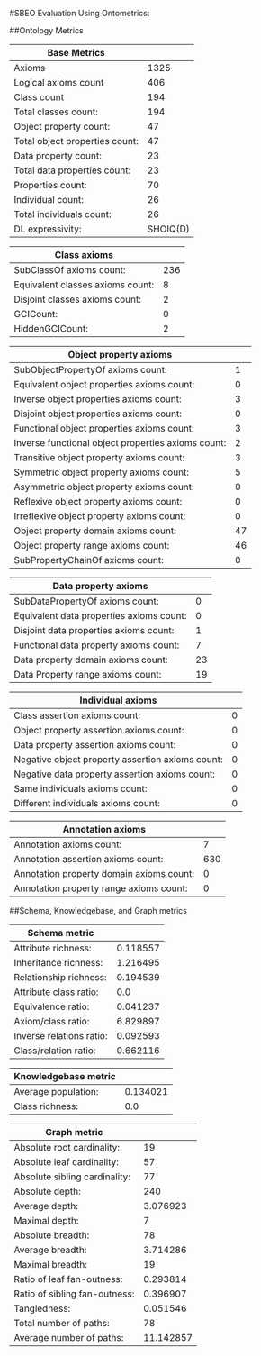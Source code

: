 #SBEO Evaluation Using Ontometrics:


##Ontology Metrics

| Base Metrics                                       |           |
|----------------------------------------------------|-----------|
| Axioms                                             | 1325      |
| Logical axioms count                               | 406       |
| Class count                                        | 194       |
| Total classes count:                               | 194       |
| Object property count:                             | 47        |
| Total object properties count:                     | 47        |
| Data property count:                               | 23        |
| Total data properties count:                       | 23        |
| Properties count:                                  | 70        |
| Individual count:                                  | 26        |
| Total individuals count:                           | 26        |
| DL expressivity:                                   | SHOIQ(D)  |


| Class axioms                                       |           |
|----------------------------------------------------|-----------|
| SubClassOf axioms count:                           | 236       |
| Equivalent classes axioms count:                   | 8         |
| Disjoint classes axioms count:                     | 2         |
| GCICount:                                          | 0         |
| HiddenGCICount:                                    | 2         |


| Object property axioms                                       |           |
|----------------------------------------------------|-----------|
| SubObjectPropertyOf axioms count:                  | 1         |
| Equivalent object properties axioms count:         | 0         |
| Inverse object properties axioms count:            | 3         |
| Disjoint object properties axioms count:           | 0         |
| Functional object properties axioms count:         | 3         |
| Inverse functional object properties axioms count: | 2         |
| Transitive object property axioms count:           | 3         |
| Symmetric object property axioms count:            | 5         |
| Asymmetric object property axioms count:           | 0         |
| Reflexive object property axioms count:            | 0         |
| Irreflexive object property axioms count:          | 0         |
| Object property domain axioms count:               | 47        |
| Object property range axioms count:                | 46        |
| SubPropertyChainOf axioms count:                   | 0         |

| Data property axioms                                       |           |
|----------------------------------------------------|-----------|
| SubDataPropertyOf axioms count:                    | 0         |
| Equivalent data properties axioms count:           | 0         |
| Disjoint data properties axioms count:             | 1         |
| Functional data property axioms count:             | 7         |
| Data property domain axioms count:                 | 23        |
| Data Property range axioms count:                  | 19        |


| Individual axioms                                       |           |
|----------------------------------------------------|-----------|
| Class assertion axioms count:                      | 0         |
| Object property assertion axioms count:            | 0         |
| Data property assertion axioms count:              | 0         |
| Negative object property assertion axioms count:   | 0         |
| Negative data property assertion axioms count:     | 0         |
| Same individuals axioms count:                     | 0         |
| Different individuals axioms count:                | 0         |

| Annotation axioms                                       |           |
|----------------------------------------------------|-----------|
| Annotation axioms count:                           | 7         |
| Annotation assertion axioms count:                 | 630       |
| Annotation property domain axioms count:           | 0         |
| Annotation property range axioms count:            | 0         |


##Schema, Knowledgebase, and Graph metrics

| Schema metric                                       |           |
|----------------------------------------------------|-----------|
| Attribute richness:                                | 0.118557  |
| Inheritance richness:                              | 1.216495  |
| Relationship richness:                             | 0.194539  |
| Attribute class ratio:                             | 0.0       |
| Equivalence ratio:                                 | 0.041237  |
| Axiom/class ratio:                                 | 6.829897  |
| Inverse relations ratio:                           | 0.092593  |
| Class/relation ratio:                              | 0.662116  |

| Knowledgebase metric                                       |           |
|----------------------------------------------------|-----------|
| Average population:                                | 0.134021  |
| Class richness:                                    | 0.0       |


| Graph metric                                       |           |
|----------------------------------------------------|-----------|
| Absolute root cardinality:                         | 19        |
| Absolute leaf cardinality:                         | 57        |
| Absolute sibling cardinality:                      | 77        |
| Absolute depth:                                    | 240       |
| Average depth:                                     | 3.076923  |
| Maximal depth:                                     | 7         |
| Absolute breadth:                                  | 78        |
| Average breadth:                                   | 3.714286  |
| Maximal breadth:                                   | 19        |
| Ratio of leaf fan-outness:                         | 0.293814  |
| Ratio of sibling fan-outness:                      | 0.396907  |
| Tangledness:                                       | 0.051546  |
| Total number of paths:                             | 78        |
| Average number of paths:                           | 11.142857 |
